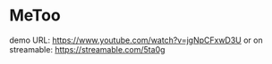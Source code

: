 # MeToo
demo URL: https://www.youtube.com/watch?v=jgNpCFxwD3U
or on streamable: https://streamable.com/5ta0g
